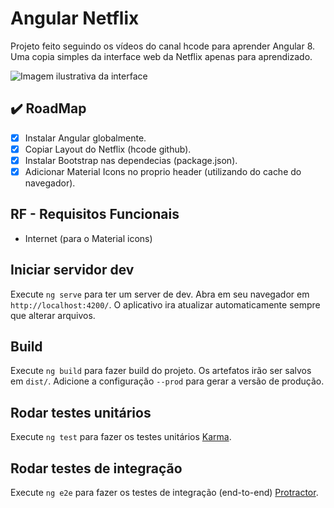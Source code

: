 # Angular Netflix

Projeto feito seguindo os vídeos do canal hcode para aprender Angular 8.
Uma copia simples da interface web da Netflix apenas para aprendizado.

![Imagem ilustrativa da interface](https://firebasestorage.googleapis.com/v0/b/hcode-com-br.appspot.com/o/netflix-clone.jpg?alt=media&token=c72c552c-cccb-41d3-b90b-50743875f063)

## ✔️ RoadMap

- [x] Instalar Angular globalmente.
- [x] Copiar Layout do Netflix (hcode github).
- [x] Instalar Bootstrap nas dependecias (package.json).
- [x] Adicionar Material Icons no proprio header (utilizando do cache do navegador).

## RF - Requisitos Funcionais

- Internet (para o Material icons)

## Iniciar servidor dev

Execute `ng serve` para ter um server de dev. Abra em seu navegador em `http://localhost:4200/`. O aplicativo ira atualizar automaticamente sempre que alterar arquivos.

## Build

Execute `ng build` para fazer build do projeto. Os artefatos irão ser salvos em `dist/`. Adicione a configuração `--prod` para gerar a versão de produção.

## Rodar testes unitários

Execute `ng test` para fazer os testes unitários [Karma](https://karma-runner.github.io).

## Rodar testes de integração

Execute `ng e2e` para fazer os testes de integração (end-to-end) [Protractor](http://www.protractortest.org/).
